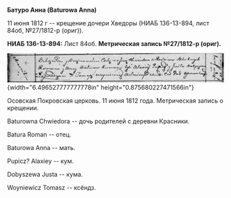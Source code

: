 **Батуро Анна (Baturowa Anna)**

11 июня 1812 г -- крещение дочери Хведоры (НИАБ 136-13-894, лист 84об,
№27/1812-р (ориг)).

**НИАБ 136-13-894:** Лист 84об. **Метрическая запись №27/1812-р
(ориг).**

![](./media/17668187bdc4fdea9ae2bdefe0800c43c5fcace6.png){width="6.496527777777778in"
height="0.875680227471566in"}

Осовская Покровская церковь. 11 июня 1812 года. Метрическая запись о
крещении.

Baturowna Chwiedora -- дочь родителей с деревни Красники.

Batura Roman -- отец.

Baturowa Anna -- мать.

Pupicz? Alaxiey -- кум.

Dobyszewa Justa -- кума.

Woyniewicz Tomasz -- ксёндз.
